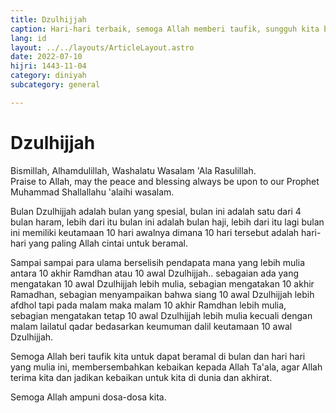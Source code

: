 ```yaml
---
title: Dzulhijjah
caption: Hari-hari terbaik, semoga Allah memberi taufik, sungguh kita butuh rahmatNya.
lang: id
layout: ../../layouts/ArticleLayout.astro
date: 2022-07-10
hijri: 1443-11-04
category: diniyah
subcategory: general

---
```


# Dzulhijjah
Bismillah, Alhamdulillah, Washalatu Wasalam 'Ala Rasulillah.  
Praise to Allah, may the peace and blessing always be upon to our Prophet Muhammad Shallallahu 'alaihi wasalam.

Bulan Dzulhijjah adalah bulan yang spesial, bulan ini adalah satu dari 4 bulan haram, lebih dari itu bulan ini adalah bulan haji, lebih dari itu lagi bulan ini memiliki keutamaan 10 hari awalnya dimana 10 hari tersebut adalah hari-hari yang paling Allah cintai untuk beramal.

Sampai sampai para ulama berselisih pendapata mana yang lebih mulia antara 10 akhir Ramdhan atau 10 awal Dzulhijjah.. sebagaian ada yang mengatakan 10 awal Dzulhijjah lebih mulia, sebagian mengatakan 10 akhir Ramadhan, sebagian menyampaikan bahwa siang 10 awal Dzulhijjah lebih afdhol tapi pada malam maka malam 10 akhir Ramdhan lebih mulia, sebagian mengatakan tetap 10 awal Dzulhijjah lebih mulia kecuali dengan malam lailatul qadar bedasarkan keumuman dalil keutamaan 10 awal Dzulhijjah.

Semoga Allah beri taufik kita untuk dapat beramal di bulan dan hari hari yang mulia ini, membersembahkan kebaikan kepada Allah Ta'ala, agar Allah terima kita dan jadikan kebaikan untuk kita di dunia dan akhirat.

Semoga Allah ampuni dosa-dosa kita.